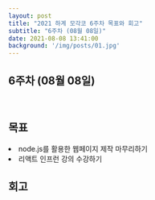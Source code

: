 ```yaml
---
layout: post
title: "2021 하계 모각코 6주차 목표와 회고"
subtitle: "6주차 (08월 08일)"
date: 2021-08-08 13:41:00
background: '/img/posts/01.jpg'
---
```

<h2>6주차 (08월 08일)</h2><br>
<h2 class="section-heading">목표</h2>

<p><li>node.js를 활용한 웹페이지 제작 마무리하기</li><li>리액트 인프런 강의 수강하기</li></p>


<h2 class="section-heading">회고</h2>